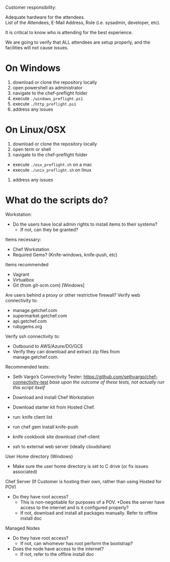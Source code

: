 Customer responsibility:

Adequate hardware for the attendees.  
List of the Attendees, E-Mail Address, Role (i.e. sysadmin, developer, etc).

It is critical to know who is attending for the best experience.

We are going to verify that ALL attendees are setup properly, and the facilities will not cause issues. 

# On Windows
1. download or clone the repository locally
1. open powershell as administrator
1. navigate to the chef-preflight folder
1. execute `./windows_preflight.ps1`
1. execute `./http_preflight.ps1`
1. address any issues

# On Linux/OSX
1. download or clone the repository locally
1. open term or shell
1. navigate to the chef-preflight folder
 *  execute `./osx_preflight.sh` on a mac   
 *  execute `./unix_preflight.sh` on linux
1. address any issues

# What do the scripts do?

Workstation:

* Do the users have local admin rights to install items to their systems?
  * If not, can they be granted?

Items necessary:

* Chef Workstation
* Required Gems?  (Knife-windows, knife-push, etc)

Items recommended

* Vagrant
* Virtualbox
* Git (from git-scm.com) [Windows]

Are users behind a proxy or other restrictive firewall?
Verify web connectivity to:

* manage.getchef.com
* supermarket.getchef.com
* api.getchef.com
* rubygems.org

Verify ssh connectivity to:
* Outbound to AWS/Azure/DO/GCE
* Verify they can download and extract zip files from manage.getchef.com.

Recommended tests:
* Seth Vargo’s Connectivity Tester: https://github.com/sethvargo/chef-connectivity-test _base upon the outcome of these tests, not actually run this script itself_

* Download and install Chef Workstation
* Download starter kit from Hosted Chef.
* run: knife client list
* run chef gem install knife-push
* knife cookbook site download chef-client
* ssh to external web server (ideally cloudshare)

User Home directory (Windows)
* Make sure the user home directory is set to C drive (or fix issues associated)

Chef Server (If Customer is hosting their own, rather than using Hosted for POV)

* Do they have root access?
  * This is non-negotiable for purposes of a POV.
*Does the server have access to the internet and is it configured properly?
  * If not, download and install all packages manually.  Refer to offline install doc 

Managed Nodes

* Do they have root access?
  * If not, can whomever has root perform the bootstrap?
* Does the node have access to the internet?
  * If not, refer to the offline install doc



